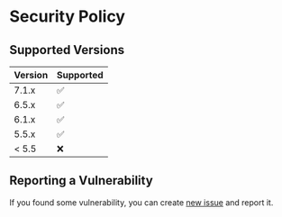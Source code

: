 # Security Policy

## Supported Versions

| Version | Supported           |
|---------|---------------------|
| 7.1.x   | :white_check_mark:  |
| 6.5.x   | :white_check_mark:  |
| 6.1.x   | :white_check_mark:  |
| 5.5.x   | :white_check_mark:  |
| < 5.5   | :x:                 |

## Reporting a Vulnerability

If you found some vulnerability, you can create [new issue](https://github.com/V-Power-Inc/wiki-tarkov/issues/new?assignees=&labels=&projects=&template=%D0%B1%D0%B0%D0%B3-%D1%80%D0%B5%D0%BF%D0%BE%D1%80%D1%82.md&title=%5BBUG%5D) and report it.
